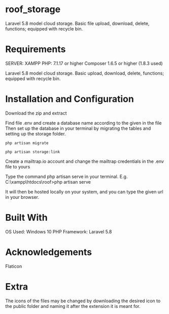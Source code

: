 # roof_storage
Laravel 5.8 model cloud storage. Basic file upload, download, delete, functions; equipped with recycle bin.

<h1><b>Requirements</b></h1>
SERVER: XAMPP
PHP: 7.1.17 or higher
Composer 1.6.5 or higher (1.8.3 used)

Laravel 5.8 model cloud storage. Basic upload, download, delete, functions; equipped with recycle bin.

<h1><b>Installation and Configuration</b></h1>
Download the zip and extract

Find file .env and create a database name according to the given in the file
Then set up the database in your terminal by migrating the tables and setting up the storage folder.

    php artisan migrate
    
    php artisan storage:link

Create a mailtrap.io account and change the mailtrap credentials in the .env file to yours

Type the command php artisan serve in your terminal.
E.g.
C:\xampp\htdocs\roof>php artisan serve

It will then be hosted locally on your system, and you can type the given url in your browser.


<h1><b>Built With</b></h1>
OS Used: Windows 10
PHP Framework: Laravel 5.8

<h1><b>Acknowledgements</b></h1>
Flaticon

<h1><b>Extra</b></h1>
The icons of the files may be changed by downloading the desired icon to the public folder and naming it after the extension it is meant for.




